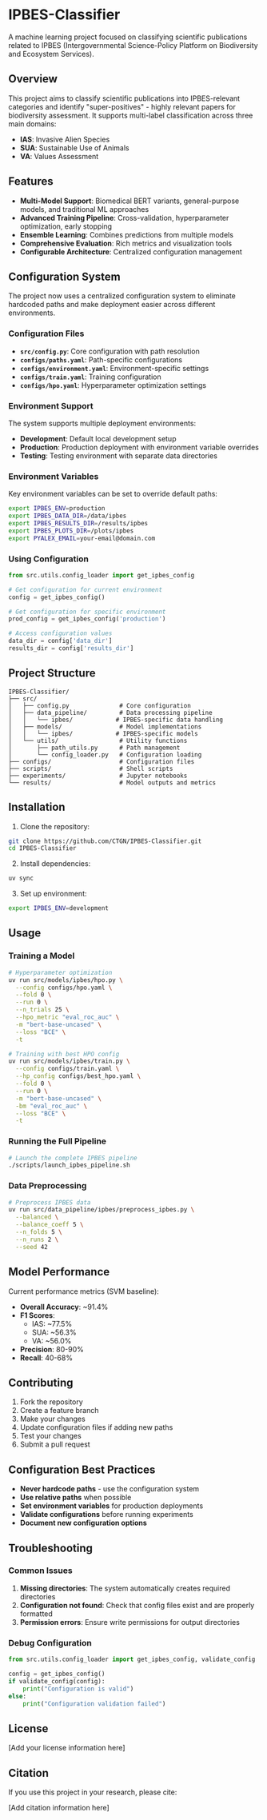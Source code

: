 # IPBES-Classifier

A machine learning project focused on classifying scientific publications related to IPBES (Intergovernmental Science-Policy Platform on Biodiversity and Ecosystem Services).

## Overview

This project aims to classify scientific publications into IPBES-relevant categories and identify "super-positives" - highly relevant papers for biodiversity assessment. It supports multi-label classification across three main domains:

- **IAS**: Invasive Alien Species
- **SUA**: Sustainable Use of Animals  
- **VA**: Values Assessment

## Features

- **Multi-Model Support**: Biomedical BERT variants, general-purpose models, and traditional ML approaches
- **Advanced Training Pipeline**: Cross-validation, hyperparameter optimization, early stopping
- **Ensemble Learning**: Combines predictions from multiple models
- **Comprehensive Evaluation**: Rich metrics and visualization tools
- **Configurable Architecture**: Centralized configuration management

## Configuration System

The project now uses a centralized configuration system to eliminate hardcoded paths and make deployment easier across different environments.

### Configuration Files

- **`src/config.py`**: Core configuration with path resolution
- **`configs/paths.yaml`**: Path-specific configurations
- **`configs/environment.yaml`**: Environment-specific settings
- **`configs/train.yaml`**: Training configuration
- **`configs/hpo.yaml`**: Hyperparameter optimization settings

### Environment Support

The system supports multiple deployment environments:

- **Development**: Default local development setup
- **Production**: Production deployment with environment variable overrides
- **Testing**: Testing environment with separate data directories

### Environment Variables

Key environment variables can be set to override default paths:

```bash
export IPBES_ENV=production
export IPBES_DATA_DIR=/data/ipbes
export IPBES_RESULTS_DIR=/results/ipbes
export IPBES_PLOTS_DIR=/plots/ipbes
export PYALEX_EMAIL=your-email@domain.com
```

### Using Configuration

```python
from src.utils.config_loader import get_ipbes_config

# Get configuration for current environment
config = get_ipbes_config()

# Get configuration for specific environment
prod_config = get_ipbes_config('production')

# Access configuration values
data_dir = config['data_dir']
results_dir = config['results_dir']
```

## Project Structure

```
IPBES-Classifier/
├── src/
│   ├── config.py              # Core configuration
│   ├── data_pipeline/         # Data processing pipeline
│   │   └── ipbes/            # IPBES-specific data handling
│   ├── models/                # Model implementations
│   │   └── ipbes/            # IPBES-specific models
│   └── utils/                 # Utility functions
│       ├── path_utils.py      # Path management
│       └── config_loader.py   # Configuration loading
├── configs/                   # Configuration files
├── scripts/                   # Shell scripts
├── experiments/               # Jupyter notebooks
└── results/                   # Model outputs and metrics
```

## Installation

1. Clone the repository:
```bash
git clone https://github.com/CTGN/IPBES-Classifier.git
cd IPBES-Classifier
```

2. Install dependencies:
```bash
uv sync
```

3. Set up environment:
```bash
export IPBES_ENV=development
```

## Usage

### Training a Model

```bash
# Hyperparameter optimization
uv run src/models/ipbes/hpo.py \
  --config configs/hpo.yaml \
  --fold 0 \
  --run 0 \
  --n_trials 25 \
  --hpo_metric "eval_roc_auc" \
  -m "bert-base-uncased" \
  --loss "BCE" \
  -t

# Training with best HPO config
uv run src/models/ipbes/train.py \
  --config configs/train.yaml \
  --hp_config configs/best_hpo.yaml \
  --fold 0 \
  --run 0 \
  -m "bert-base-uncased" \
  -bm "eval_roc_auc" \
  --loss "BCE" \
  -t
```

### Running the Full Pipeline

```bash
# Launch the complete IPBES pipeline
./scripts/launch_ipbes_pipeline.sh
```

### Data Preprocessing

```bash
# Preprocess IPBES data
uv run src/data_pipeline/ipbes/preprocess_ipbes.py \
  --balanced \
  --balance_coeff 5 \
  --n_folds 5 \
  --n_runs 2 \
  --seed 42
```

## Model Performance

Current performance metrics (SVM baseline):

- **Overall Accuracy**: ~91.4%
- **F1 Scores**:
  - IAS: ~77.5%
  - SUA: ~56.3%
  - VA: ~56.0%
- **Precision**: 80-90%
- **Recall**: 40-68%

## Contributing

1. Fork the repository
2. Create a feature branch
3. Make your changes
4. Update configuration files if adding new paths
5. Test your changes
6. Submit a pull request

## Configuration Best Practices

- **Never hardcode paths** - use the configuration system
- **Use relative paths** when possible
- **Set environment variables** for production deployments
- **Validate configurations** before running experiments
- **Document new configuration options**

## Troubleshooting

### Common Issues

1. **Missing directories**: The system automatically creates required directories
2. **Configuration not found**: Check that config files exist and are properly formatted
3. **Permission errors**: Ensure write permissions for output directories

### Debug Configuration

```python
from src.utils.config_loader import get_ipbes_config, validate_config

config = get_ipbes_config()
if validate_config(config):
    print("Configuration is valid")
else:
    print("Configuration validation failed")
```

## License

[Add your license information here]

## Citation

If you use this project in your research, please cite:

[Add citation information here]
